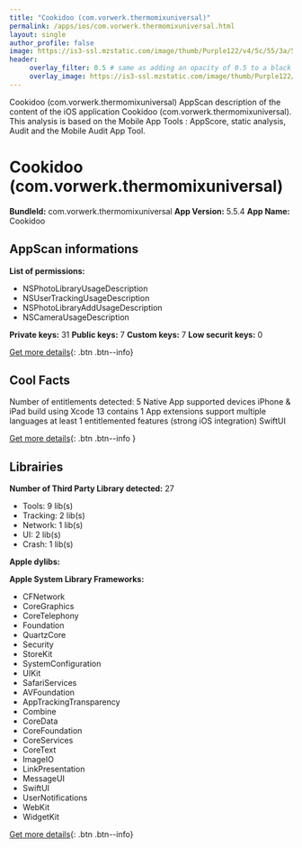 ```yaml
---
title: "Cookidoo (com.vorwerk.thermomixuniversal)"
permalink: /apps/ios/com.vorwerk.thermomixuniversal.html
layout: single
author_profile: false
image: https://is3-ssl.mzstatic.com/image/thumb/Purple122/v4/5c/55/3a/5c553a34-1239-03fe-a66e-fdf82708c016/AppIcon-1x_U007emarketing-0-10-0-85-220.png/512x512bb.jpg
header: 
     overlay_filter: 0.5 # same as adding an opacity of 0.5 to a black background
     overlay_image: https://is3-ssl.mzstatic.com/image/thumb/Purple122/v4/5c/55/3a/5c553a34-1239-03fe-a66e-fdf82708c016/AppIcon-1x_U007emarketing-0-10-0-85-220.png/512x512bb.jpg
---
```

Cookidoo (com.vorwerk.thermomixuniversal) AppScan description of the content of the iOS application Cookidoo (com.vorwerk.thermomixuniversal). This analysis is based on the Mobile App Tools : AppScore, static analysis, Audit and the Mobile Audit App Tool.

# Cookidoo (com.vorwerk.thermomixuniversal)

**BundleId:** com.vorwerk.thermomixuniversal
**App Version:** 5.5.4
**App Name:** Cookidoo


## AppScan informations 

**List of permissions:** 
- NSPhotoLibraryUsageDescription
- NSUserTrackingUsageDescription
- NSPhotoLibraryAddUsageDescription
- NSCameraUsageDescription
  
  
**Private keys:** 31
**Public keys:** 7
**Custom keys:** 7
**Low securit keys:** 0
  
[Get more details](/pricing.html){: .btn .btn--info}

## Cool Facts

Number of entitlements detected: 5
Native App
supported devices iPhone & iPad
build using Xcode 13
contains 1 App extensions
support multiple languages
at least 1 entitlemented features (strong iOS integration)
SwiftUI
  
[Get more details](/pricing.html){: .btn .btn--info }

## Librairies 
**Number of Third Party Library detected:** 27
- Tools: 9 lib(s)
- Tracking: 2 lib(s)
- Network: 1 lib(s)
- UI: 2 lib(s)
- Crash: 1 lib(s)


**Apple dylibs:**


**Apple System Library Frameworks:**
- CFNetwork
- CoreGraphics
- CoreTelephony
- Foundation
- QuartzCore
- Security
- StoreKit
- SystemConfiguration
- UIKit
- SafariServices
- AVFoundation
- AppTrackingTransparency
- Combine
- CoreData
- CoreFoundation
- CoreServices
- CoreText
- ImageIO
- LinkPresentation
- MessageUI
- SwiftUI
- UserNotifications
- WebKit
- WidgetKit


  
[Get more details](/pricing.html){: .btn .btn--info}

